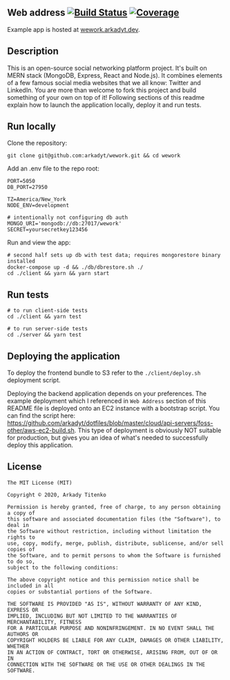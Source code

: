 ## Web address [![Build Status](https://travis-ci.org/arkadyt/wework.svg?branch=master)](https://travis-ci.org/arkadyt/wework) [![Coverage](https://img.shields.io/coveralls/github/arkadyt/wework.svg)](https://coveralls.io/github/arkadyt/wework)

Example app is hosted at [wework.arkadyt.dev](https://wework.arkadyt.dev).

## Description

This is an open-source social networking platform project. It's built on MERN stack (MongoDB, Express, React and Node.js). It combines elements of a few famous social media websites that we all know: Twitter and LinkedIn. You are more than welcome to fork this project and build something of your own on top of it! Following sections of this readme explain how to launch the application locally, deploy it and run tests.

## Run locally

Clone the repository:
```
git clone git@github.com:arkadyt/wework.git && cd wework
```

Add an .env file to the repo root:
```
PORT=5050
DB_PORT=27950

TZ=America/New_York
NODE_ENV=development

# intentionally not configuring db auth
MONGO_URI='mongodb://db:27017/wework'
SECRET=yoursecretkey123456
```

Run and view the app:
```
# second half sets up db with test data; requires mongorestore binary installed
docker-compose up -d && ./db/dbrestore.sh ./
cd ./client && yarn && yarn start
```

## Run tests

```
# to run client-side tests
cd ./client && yarn test

# to run server-side tests
cd ./server && yarn test
```

## Deploying the application

To deploy the frontend bundle to S3 refer to the `./client/deploy.sh` deployment script.

Deploying the backend application depends on your preferences. The example deployment which I referenced in `Web Address` section of this README file is deployed onto an EC2 instance with a bootstrap script. You can find the script here: https://github.com/arkadyt/dotfiles/blob/master/cloud/api-servers/foss-other/aws-ec2-build.sh. This type of deployment is obviously NOT suitable for production, but gives you an idea of what's needed to successfully deploy this application.

## License

```
The MIT License (MIT)

Copyright © 2020, Arkady Titenko

Permission is hereby granted, free of charge, to any person obtaining a copy of
this software and associated documentation files (the "Software"), to deal in
the Software without restriction, including without limitation the rights to
use, copy, modify, merge, publish, distribute, sublicense, and/or sell copies of
the Software, and to permit persons to whom the Software is furnished to do so,
subject to the following conditions:

The above copyright notice and this permission notice shall be included in all
copies or substantial portions of the Software.

THE SOFTWARE IS PROVIDED "AS IS", WITHOUT WARRANTY OF ANY KIND, EXPRESS OR
IMPLIED, INCLUDING BUT NOT LIMITED TO THE WARRANTIES OF MERCHANTABILITY, FITNESS
FOR A PARTICULAR PURPOSE AND NONINFRINGEMENT. IN NO EVENT SHALL THE AUTHORS OR
COPYRIGHT HOLDERS BE LIABLE FOR ANY CLAIM, DAMAGES OR OTHER LIABILITY, WHETHER
IN AN ACTION OF CONTRACT, TORT OR OTHERWISE, ARISING FROM, OUT OF OR IN
CONNECTION WITH THE SOFTWARE OR THE USE OR OTHER DEALINGS IN THE SOFTWARE.
```
